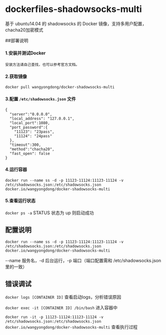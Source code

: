 # dockerfiles-shadowsocks-multi

基于 ubuntu14.04 的 shadowsocks 的 Docker 镜像，支持多用户配置，chacha20加密模式

##部署说明

#### 1.安装并测试Docker
    安装方法请自己查找，也可以参考官方文档。

#### 2.获取镜像

`docker pull wangyongdong/docker-shadowsocks-multi`

#### 3.配置 `/etc/shadowsocks.json` 文件
  ```
  {
    "server":"0.0.0.0",
    "local_address": "127.0.0.1",
    "local_port":1080,
    "port_password":{
      "11123": "23pass",
      "11124": "24pass"
    },
    "timeout":300,
    "method":"chacha20",
    "fast_open": false
  }
  
  ```
#### 4.运行容器

`docker run --name ss -d -p 11123-11124:11123-11124 -v /etc/shadowsocks.json:/etc/shadowsocks.json docker.io/wangyongdong/docker-shadowsocks-multi`


#### 5.查看运行状态

`docker ps -a` STATUS 状态为 up 则启动成功

## 配置说明

`docker run --name ss -d -p 11123-11124:11123-11124 -v /etc/shadowsocks.json:/etc/shadowsocks.json docker.io/wangyongdong/docker-shadowsocks-multi`

--name 服务名，-d 后台运行，-p 端口（端口配置需和 /etc/shadowsocks.json 里的一致） 

## 错误调试

`docker logs [CONTAINER ID]` 查看启动logs，分析错误原因

`docker exec -it [CONTAINER ID] /bin/bash` 进入容器中

`docker run -it -p 11123-11124:11123-11124 -v /etc/shadowsocks.json:/etc/shadowsocks.json docker.io/wangyongdong/docker-shadowsocks-multi` 查看执行过程
